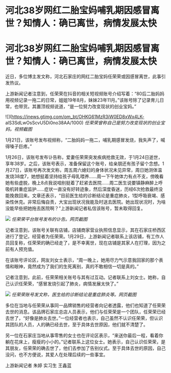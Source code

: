 # 河北38岁网红二胎宝妈哺乳期因感冒离世？知情人：确已离世，病情发展太快

# 河北38岁网红二胎宝妈哺乳期因感冒离世？知情人：确已离世，病情发展太快

近日，多位博主发文称，河北石家庄的网红二胎宝妈任荣荣或因感冒离世，此事引发热议。

上游新闻记者注意到，任荣荣在抖音的相关短视频账号介绍写着：“80后二胎妈妈用视频记录一拖二的日常，姐姐19年8月，妹妹23年11月。”该账号除了记录育儿日常，也带货。其置顶视频说道，“是一位努力改变现状的创业宝妈。”

![](https://inews.gtimg.com/om_bt/OHKG61MzR3iW0ED8xWx4LK-
alS3SdLwOsScvU5Di0no38AA/1000) _任荣荣曾称自己是努力改变现状的创业宝妈。视频截图_

1月21日，该账号发布视频称，“二胎妈妈一拖二，哺乳期感冒发烧，我失声了，喊得嗓子巨疼。”

1月26日，该账号发布讣告称，爱妻任荣荣突发疾病抢救无效，于1月24日逝世，享年38岁。之后，该账号表示，准备保留这个账号，给亲朋还有孩子留个念想。1月27日，该账号再次发文称，周五周六媳妇的身体状况未见异常，周日她测体温发烧38度7，她想挺着坚持给孩子母乳喂养……周一下午她体力有点不支，傍晚看她有些虚脱，晚上8点我说咱别挺着了赶紧去医院……周二医生说要镇静麻醉上呼吸机转重症监护……症状一直没有好转迹象，然后深度昏迷，历经6次抢救最终没能挽救回来。文章还表示，“目前医生给的诊断结论是重症肺炎，1型呼吸衰竭、感染性休克。非常后悔自责，大宝出现状况我能及时送去医院。她出现状况时，为啥没能早些把她拖去医院啊？”上游新闻记者私信该账号，暂未取得回复。

![](https://inews.gtimg.com/om_bt/OWiSftXMYUZB9XzaRHzHsawCVSOwvDM_CUf3oWw1QJoRYAA/1000)
_任荣荣平台账号发布的讣告。网页截图_

记者注意到，该账号关联有店铺，店铺商家营业执照信息显示，其在石家庄桥西区进行了登记，经营者为任荣荣。1月29日，上游新闻记者联系上该店铺，有工作人员回复称，任荣荣的确已经走了，是不幸离世，现在店铺是其家人在打理，因为之前有人预充值。

在该账号评论区，网友刘女士表示，“周一晚上，她用尽力气示意我回家的那个表情和眼神，竟然成为了我们的生死离别，真的不敢相信一切是真的。”

记者注意到，此前，任荣荣相关账号与其有过互动。记者联系上刘女士。她称，自己认识任荣荣，“感冒发烧引起了肺炎，病情发展太快了。”

![](https://inews.gtimg.com/om_bt/ODrcBQ39AlEAisH_rYPXrg4eft1e9Bn3Tj2NNcRRTszJwAA/1000)
_任荣荣账号发文称，医生给的诊断结论是重症肺炎等。网页截图_

多位在当地与任荣荣从事同一品牌销售的经营者向记者透露，他们也知道了任荣荣去世的消息。该品牌石家庄总店人员表示，他们与任荣荣是一个团队，任荣荣已经去世了，“好像是肺炎去世。”一位经营者也表示，自己虽然不认识任荣荣，但认识其团队的人员，人的确已经去世，至于具体去世原因，他们就不清楚了。

另一位在石家庄当地从事零售的女士也在评论区表示，“来送你最后一程，看着你躺在花床上，瘦瘦的小小的。”记者联系上这位女士。她表示，自己认识任荣荣，是其朋友，任荣荣的确去世了，他们去参加了告别仪式。至于具体去世的原因，自己没问，也不方便说，其爱人在处理后续的一些事宜。

上游新闻记者 朱婷 实习生 王鑫蓝

